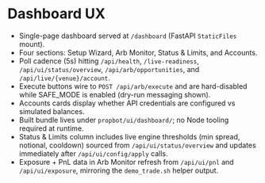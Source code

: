 # Dashboard UX

- Single-page dashboard served at `/dashboard` (FastAPI `StaticFiles` mount).
- Four sections: Setup Wizard, Arb Monitor, Status & Limits, and Accounts.
- Poll cadence (5s) hitting `/api/health`, `/live-readiness`, `/api/ui/status/overview`, `/api/arb/opportunities`, and `/api/live/{venue}/account`.
- Execute buttons wire to `POST /api/arb/execute` and are hard-disabled while SAFE_MODE is enabled (dry-run messaging shown).
- Accounts cards display whether API credentials are configured vs simulated balances.
- Built bundle lives under `propbot/ui/dashboard/`; no Node tooling required at runtime.
- Status & Limits column includes live engine thresholds (min spread, notional, cooldown) sourced from `/api/ui/status/overview` and updates immediately after `/api/ui/config/apply` calls.
- Exposure + PnL data in Arb Monitor refresh from `/api/ui/pnl` and `/api/ui/exposure`, mirroring the `demo_trade.sh` helper output.
